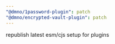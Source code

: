 ```yaml
---
"@dmno/1password-plugin": patch
"@dmno/encrypted-vault-plugin": patch
---
```


republish latest esm/cjs setup for plugins
